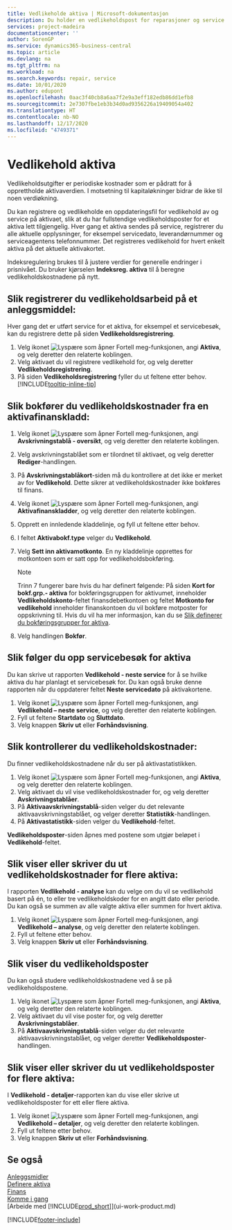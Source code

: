 ```yaml
---
title: Vedlikeholde aktiva | Microsoft-dokumentasjon
description: Du holder en vedlikeholdspost for reparasjoner og service for et aktivum.
services: project-madeira
documentationcenter: ''
author: SorenGP
ms.service: dynamics365-business-central
ms.topic: article
ms.devlang: na
ms.tgt_pltfrm: na
ms.workload: na
ms.search.keywords: repair, service
ms.date: 10/01/2020
ms.author: edupont
ms.openlocfilehash: 0aac3f40cb8a6aa7f2e9a3eff182edb86dd1efb8
ms.sourcegitcommit: 2e7307fbe1eb3b34d0ad9356226a19409054a402
ms.translationtype: HT
ms.contentlocale: nb-NO
ms.lasthandoff: 12/17/2020
ms.locfileid: "4749371"
---
```

# <a name="maintain-fixed-assets"></a>Vedlikehold aktiva
Vedlikeholdsutgifter er periodiske kostnader som er pådratt for å opprettholde aktivaverdien. I motsetning til kapitaløkninger bidrar de ikke til noen verdiøkning.

Du kan registrere og vedlikeholde en oppdateringsfil for vedlikehold av og service på aktivaet, slik at du har fullstendige vedlikeholdsposter for et aktiva lett tilgjengelig. Hver gang et aktiva sendes på service, registrerer du alle aktuelle opplysninger, for eksempel servicedato, leverandørnummer og serviceagentens telefonnummer. Det registreres vedlikehold for hvert enkelt aktiva på det aktuelle aktivakortet.

Indeksregulering brukes til å justere verdier for generelle endringer i prisnivået. Du bruker kjørselen **Indeksreg. aktiva** til å beregne vedlikeholdskostnadene på nytt.

## <a name="to-record-maintenance-work-on-a-fixed-asset"></a>Slik registrerer du vedlikeholdsarbeid på et anleggsmiddel:
Hver gang det er utført service for et aktiva, for eksempel et servicebesøk, kan du registrere dette på siden **Vedlikeholdsregistrering**.  

1. Velg ikonet ![Lyspære som åpner Fortell meg-funksjonen](media/ui-search/search_small.png "Fortell hva du vil gjøre"), angi **Aktiva**, og velg deretter den relaterte koblingen.  
2. Velg aktivaet du vil registrere vedlikehold for, og velg deretter **Vedlikeholdsregistrering**.
3. På siden **Vedlikeholdsregistrering** fyller du ut feltene etter behov. [!INCLUDE[tooltip-inline-tip](includes/tooltip-inline-tip_md.md)]  

## <a name="to-post-maintenance-costs-from-a-fixed-asset-gl-journal"></a>Slik bokfører du vedlikeholdskostnader fra en aktivafinanskladd:
1. Velg ikonet ![Lyspære som åpner Fortell meg-funksjonen](media/ui-search/search_small.png "Fortell hva du vil gjøre"), angi **Avskrivningstablå - oversikt**, og velg deretter den relaterte koblingen.  
2. Velg avskrivningstablået som er tilordnet til aktivaet, og velg deretter **Rediger**-handlingen.
3. På **Avskrivningstablåkort**-siden må du kontrollere at det ikke er merket av for **Vedlikehold**. Dette sikrer at vedlikeholdskostnader ikke bokføres til finans.
4. Velg ikonet ![Lyspære som åpner Fortell meg-funksjonen](media/ui-search/search_small.png "Fortell hva du vil gjøre"), angi **Aktivafinanskladder**, og velg deretter den relaterte koblingen.  
5. Opprett en innledende kladdelinje, og fyll ut feltene etter behov.
6. I feltet **Aktivabokf.type** velger du **Vedlikehold**.
7. Velg **Sett inn aktivamotkonto**. En ny kladdelinje opprettes for motkontoen som er satt opp for vedlikeholdsbokføring.

    > [!NOTE]  
    >   Trinn 7 fungerer bare hvis du har definert følgende: På siden **Kort for bokf.grp.- aktiva** for bokføringsgruppen for aktivumet, inneholder **Vedlikeholdskonto**-feltet finansdebetkontoen og feltet **Motkonto for vedlikehold** inneholder finanskontoen du vil bokføre motposter for oppskrivning til. Hvis du vil ha mer informasjon, kan du se [Slik definerer du bokføringsgrupper for aktiva](fa-how-setup-general.md#to-set-up-fixed-asset-posting-groups).
8. Velg handlingen **Bokfør**.

## <a name="to-follow-up-on-fixed-assets-service-visits"></a>Slik følger du opp servicebesøk for aktiva
Du kan skrive ut rapporten **Vedlikehold - neste service** for å se hvilke aktiva du har planlagt et servicebesøk for. Du kan også bruke denne rapporten når du oppdaterer feltet **Neste servicedato** på aktivakortene.  

1. Velg ikonet ![Lyspære som åpner Fortell meg-funksjonen](media/ui-search/search_small.png "Fortell hva du vil gjøre"), angi **Vedlikehold – neste service**, og velg deretter den relaterte koblingen.  
2. Fyll ut feltene **Startdato** og **Sluttdato**.  
3. Velg knappen **Skriv ut** eller **Forhåndsvisning**.

## <a name="to-monitor-maintenance-costs"></a>Slik kontrollerer du vedlikeholdskostnader:
Du finner vedlikeholdskostnadene når du ser på aktivastatistikken.  

1. Velg ikonet ![Lyspære som åpner Fortell meg-funksjonen](media/ui-search/search_small.png "Fortell hva du vil gjøre"), angi **Aktiva**, og velg deretter den relaterte koblingen.
2. Velg aktivaet du vil vise vedlikeholdskostnader for, og velg deretter **Avskrivningstablåer**.
3. På **Aktivaavskrivningstablå**-siden velger du det relevante aktivaavskrivningstablået, og velger deretter **Statistikk**-handlingen.
4. På **Aktivastatistikk**-siden velger du **Vedlikehold**-feltet.

**Vedlikeholdsposter**-siden åpnes med postene som utgjør beløpet i **Vedlikehold**-feltet.

## <a name="to-view-or-print-maintenance-costs-for-multiple-fixed-assets"></a>Slik viser eller skriver du ut vedlikeholdskostnader for flere aktiva:
I rapporten **Vedlikehold - analyse** kan du velge om du vil se vedlikehold basert på én, to eller tre vedlikeholdskoder for en angitt dato eller periode. Du kan også se summen av alle valgte aktiva eller summen for hvert aktiva.

1. Velg ikonet ![Lyspære som åpner Fortell meg-funksjonen](media/ui-search/search_small.png "Fortell hva du vil gjøre"), angi **Vedlikehold – analyse**, og velg deretter den relaterte koblingen.
2. Fyll ut feltene etter behov.
3. Velg knappen **Skriv ut** eller **Forhåndsvisning**.

## <a name="to-view-maintenance-ledger-entries"></a>Slik viser du vedlikeholdsposter
Du kan også studere vedlikeholdskostnadene ved å se på vedlikeholdspostene.  

1. Velg ikonet ![Lyspære som åpner Fortell meg-funksjonen](media/ui-search/search_small.png "Fortell hva du vil gjøre"), angi **Aktiva**, og velg deretter den relaterte koblingen.
2. Velg aktivaet du vil vise poster for, og velg deretter **Avskrivningstablåer**.
3. På **Aktivaavskrivningstablå**-siden velger du det relevante aktivaavskrivningstablået, og velger deretter **Vedlikeholdsposter**-handlingen.

## <a name="to-view-or-print-maintenance-ledger-entries-for-multiple-fixed-assets"></a>Slik viser eller skriver du ut vedlikeholdsposter for flere aktiva:
I **Vedlikehold - detaljer**-rapporten kan du vise eller skrive ut vedlikeholdsposter for ett eller flere aktiva.  

1. Velg ikonet ![Lyspære som åpner Fortell meg-funksjonen](media/ui-search/search_small.png "Fortell hva du vil gjøre"), angi **Vedlikehold – detaljer**, og velg deretter den relaterte koblingen.
2. Fyll ut feltene etter behov.
3. Velg knappen **Skriv ut** eller **Forhåndsvisning**.

## <a name="see-also"></a>Se også
[Anleggsmidler](fa-manage.md)  
[Definere aktiva](fa-setup.md)  
[Finans](finance.md)  
[Komme i gang](product-get-started.md)  
[Arbeide med [!INCLUDE[prod_short](includes/prod_short.md)]](ui-work-product.md)


[!INCLUDE[footer-include](includes/footer-banner.md)]